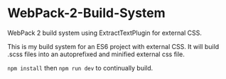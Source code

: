# WebPack-2-Build-System
WebPack 2 build system using ExtractTextPlugin for external CSS. 

This is my build system for an ES6 project with external CSS. It will build .scss files into an autoprefixed and minified external css file.

`npm install` then `npm run dev` to continually build.
